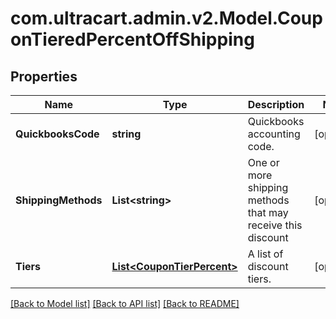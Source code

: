 # com.ultracart.admin.v2.Model.CouponTieredPercentOffShipping
## Properties

Name | Type | Description | Notes
------------ | ------------- | ------------- | -------------
**QuickbooksCode** | **string** | Quickbooks accounting code. | [optional] 
**ShippingMethods** | **List&lt;string&gt;** | One or more shipping methods that may receive this discount | [optional] 
**Tiers** | [**List&lt;CouponTierPercent&gt;**](CouponTierPercent.md) | A list of discount tiers. | [optional] 


[[Back to Model list]](../README.md#documentation-for-models) [[Back to API list]](../README.md#documentation-for-api-endpoints) [[Back to README]](../README.md)

